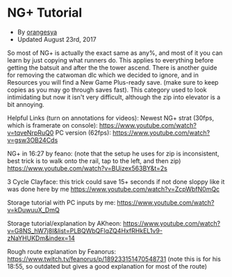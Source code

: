 # NG+ Tutorial
- By [orangesya](https://www.speedrun.com/user/orangesya)
- Updated August 23rd, 2017

So most of NG+ is actually the exact same as any%, and most of it you can learn by just copying what runners do. This applies to everything before getting the batsuit and after the the tower ascend. There is another guide for removing the catwoman dlc which we decided to ignore, and in Resources you will find a New Game Plus-ready save. (make sure to keep copies as you may go through saves fast). This category used to look intimidating but now it isn't very difficult, although the zip into elevator is a bit annoying.

Helpful Links (turn on annotations for videos):
Newest NG+ strat (30fps, which is framerate on console): https://www.youtube.com/watch?v=tqveNrpRuQ0
PC version (62fps): https://www.youtube.com/watch?v=gsw3OB24Cds

NG+ in 16:27 by feano: (note that the setup he uses for zip is inconsistent, best trick is to walk onto the rail, tap to the left, and then zip) https://www.youtube.com/watch?v=BUizex563BY&t=2s

3 Cycle Clayface: this trick could save 15+ seconds if not done sloppy like it was done here by me https://www.youtube.com/watch?v=ZcpWbfN0mQc

Storage tutorial with PC inputs by me: https://www.youtube.com/watch?v=kDuwuuX_DmQ

Storage tutorial/explanation by AKheon: https://www.youtube.com/watch?v=G8NS_hW7j8I&list=PLBQWbQFlqZQ4HxfRHkEL1v9-zNaYHUKDm&index=14

Rough route explanation by Feanorus: https://www.twitch.tv/feanorus/p/189233151470548731 (note this is for his 18:55, so outdated but gives a good explanation for most of the route)